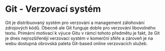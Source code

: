 # Git - Verzovací systém

Git je distribuovaný systém pro verzováni a management zálohování zdrojových kódů. Obecně ale Git funguje dobře pro verzování libovolného textu. Primární motivací k výuce Gitu v rámci tohoto předmětu je fakt, že Git je dnes nejrozšířenějí 
verzovací systém v komerční sféře a zároveň je na webu dostupná obrovská paleta Git-based online verzovacích služeb.
